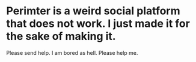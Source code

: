 # Perimter is a weird social platform that does not work. I just made it for the sake of making it.

Please send help. I am bored as hell. Please help me.
